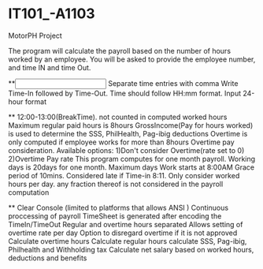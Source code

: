 # IT101_-A1103
MotorPH Project

The program will calculate the payroll based on the number of hours worked by an employee. You will be asked to provide the employee number, and time IN and time Out. 


**<Input Notes>
Separate time entries with comma
Write Time-In followed by Time-Out.
Time should follow HH:mm format.
Input 24-hour format

**<Limitations>
12:00-13:00(BreakTime). not counted in computed worked hours
Maximum regular paid hours is 8hours
GrossIncome(Pay for hours worked) is used to determine the SSS, PhilHealth, Pag-ibig deductions
Overtime is only computed if employee works for more than 8hours
Overtime pay consideration. Available options: 1)Don't consider Overtime(rate set to 0) 2)Overtime Pay rate 
This program computes for one month payroll. 
Working days is 20days for one month. Maximum days
Work starts at 8:00AM
Grace period of 10mins. Considered late if Time-in 8:11.
Only consider worked hours per day. any fraction thereof is not considered in the payroll computation

**<Features>
Clear Console (limited to platforms that allows ANSI )
Continuous proccessing of payroll
TimeSheet is generated after encoding the TimeIn/TimeOut
Regular and overtime hours separated 
Allows setting of overtime rate per day
Option to disregard overtime if it is not approved
Calculate overtime hours
Calculate regular hours
calculate SSS, Pag-ibig, Philhealth and Withholding tax
Calculate net salary based on worked hours, deductions and benefits

